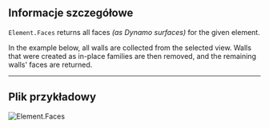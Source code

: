 ## Informacje szczegółowe
`Element.Faces` returns all faces _(as Dynamo surfaces)_ for the given element.

In the example below, all walls are collected from the selected view. Walls that were created as in-place families are then removed, and the remaining walls' faces are returned.

___
## Plik przykładowy

![Element.Faces](./Revit.Elements.Element.Faces_img.jpg)
